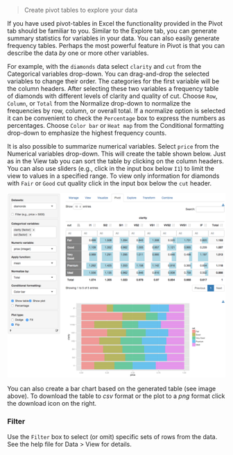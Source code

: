 > Create pivot tables to explore your data

If you have used pivot-tables in Excel the functionality provided in the Pivot tab should be familiar to you. Similar to the Explore tab, you can generate summary statistics for variables in your data. You can also easily generate frequency tables. Perhaps the most powerful feature in Pivot is that you can describe the data _by_ one or more other variables.

For example, with the `diamonds` data select `clarity` and `cut` from the Categorical variables drop-down. You can drag-and-drop the selected variables to change their order. The categories for the first variable will be the column headers. After selecting these two variables a frequency table of diamonds with different levels of clarity and quality of cut. Choose `Row`, `Column`, or `Total` from the Normalize drop-down to normalize the frequencies by row, column, or overall total. If a normalize option is selected it can be convenient to check the `Percentage` box to express the numbers as percentages. Choose `Color bar` or `Heat map` from the Conditional formatting drop-down to emphasize the highest frequency counts.

It is also possible to summarize numerical variables. Select `price` from the Numerical variables drop-down. This will create the table shown below. Just as in the View tab you can sort the table by clicking on the column headers. You can also use sliders (e.g., click in the input box below `I1`) to limit the view to values in a specified range. To view only information for diamonds with `Fair` or `Good` cut quality click in the input box below the `cut` header.

![pivotr table](figures/pivotr.png)

You can also create a bar chart based on the generated table (see image above). To download the table to _csv_ format or the plot to a _png_ format click the download icon on the right.

### Filter

Use the `Filter` box to select (or omit) specific sets of rows from the data. See the help file for Data > View for details.
